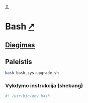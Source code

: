 [&uArr;](./readme.md)

# Bash [&#x2B67;](https://www.gnu.org/software/bash/)

## [Diegimas](../install/bash_readme.md)

## Paleistis

```bash
bash bash_sys-upgrade.sh
```

### Vykdymo instrukcija (shebang)

```bash
#! /usr/bin/env bash
```
